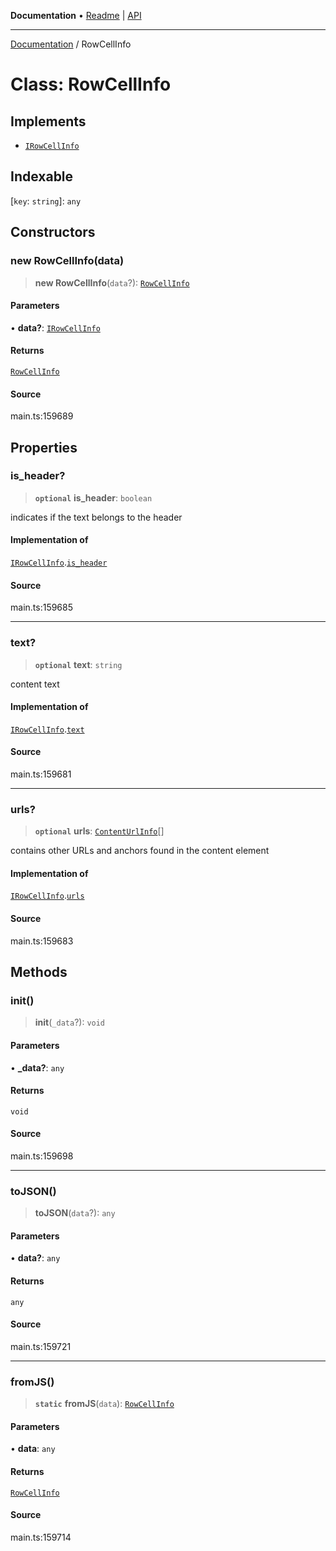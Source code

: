 **Documentation** • [Readme](../README.md) \| [API](../globals.md)

***

[Documentation](../README.md) / RowCellInfo

# Class: RowCellInfo

## Implements

- [`IRowCellInfo`](../interfaces/IRowCellInfo.md)

## Indexable

 \[`key`: `string`\]: `any`

## Constructors

### new RowCellInfo(data)

> **new RowCellInfo**(`data`?): [`RowCellInfo`](RowCellInfo.md)

#### Parameters

• **data?**: [`IRowCellInfo`](../interfaces/IRowCellInfo.md)

#### Returns

[`RowCellInfo`](RowCellInfo.md)

#### Source

main.ts:159689

## Properties

### is\_header?

> **`optional`** **is\_header**: `boolean`

indicates if the text belongs to the header

#### Implementation of

[`IRowCellInfo`](../interfaces/IRowCellInfo.md).[`is_header`](../interfaces/IRowCellInfo.md#is_header)

#### Source

main.ts:159685

***

### text?

> **`optional`** **text**: `string`

content text

#### Implementation of

[`IRowCellInfo`](../interfaces/IRowCellInfo.md).[`text`](../interfaces/IRowCellInfo.md#text)

#### Source

main.ts:159681

***

### urls?

> **`optional`** **urls**: [`ContentUrlInfo`](ContentUrlInfo.md)[]

contains other URLs and anchors found in the content element

#### Implementation of

[`IRowCellInfo`](../interfaces/IRowCellInfo.md).[`urls`](../interfaces/IRowCellInfo.md#urls)

#### Source

main.ts:159683

## Methods

### init()

> **init**(`_data`?): `void`

#### Parameters

• **\_data?**: `any`

#### Returns

`void`

#### Source

main.ts:159698

***

### toJSON()

> **toJSON**(`data`?): `any`

#### Parameters

• **data?**: `any`

#### Returns

`any`

#### Source

main.ts:159721

***

### fromJS()

> **`static`** **fromJS**(`data`): [`RowCellInfo`](RowCellInfo.md)

#### Parameters

• **data**: `any`

#### Returns

[`RowCellInfo`](RowCellInfo.md)

#### Source

main.ts:159714
